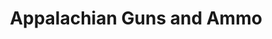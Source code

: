 ---
title: "Appalachian Guns and Ammo"
url: /robbinsville/appalachian-guns-and-ammo/
shop: Waffen
---